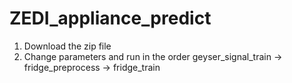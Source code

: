 # ZEDI_appliance_predict
1. Download the zip file <br>
2. Change parameters and run in the order geyser_signal_train -> fridge_preprocess -> fridge_train <br>
